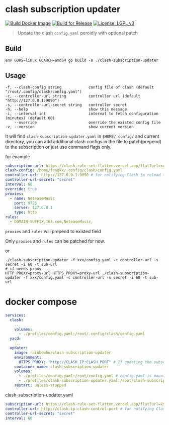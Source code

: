 # clash subscription updater
[![Build Docker Image](https://github.com/TwoAnts/clash-subscription-updater/actions/workflows/docker.yaml/badge.svg)](https://github.com/TwoAnts/clash-subscription-updater/actions/workflows/docker.yaml)
[![Build for Release](https://github.com/TwoAnts/clash-subscription-updater/actions/workflows/binary-release.yaml/badge.svg)](https://github.com/TwoAnts/clash-subscription-updater/actions/workflows/binary-release.yaml)
[![License: LGPL v3](https://img.shields.io/badge/License-LGPL_v3-blue.svg)](https://www.gnu.org/licenses/lgpl-3.0)

> Update the clash `config.yaml` peroidly with optional patch

## Build
```shell
env GOOS=linux GOARCH=amd64 go build -o ./clash-subscription-updater
```

## Usage
```shell
-f, --clash-config string            config file of clash (default "/root/.config/clash/config.yaml")
-c, --controller-url string          controller url (default "http://127.0.0.1:9090")
-s, --controller-url-secret string   controller secret
-h, --help                           show this message
-i, --interval int                   interval to fetch configuration (minutes) (default 60)
    --override                       override the existed config file
-v, --version                        show current version

```

It will find `clash-subscription-updater.yaml` in `$HOME/.config/` and current directory, 
you can add additional clash configs in the file to patch(prepend) to the subscription or just use command flags only.

for example
```yaml
subscription-url: https://clash-rule-set-flatten.vercel.app/flat?url=xxxxxxxxx
clash-config: /home/fengkx/.config/clash/config.yaml
controller-url: http://127.0.0.1:9090 # for notifying Clash to reload the configuration.
controller-url-secret: "secret"
interval: 60
override: true
proxies:
  - name: NeteaseMusic
    port: 9726
    server: 127.0.0.1
    type: http
rules:
  - DOMAIN-SUFFIX,163.com,NeteaseMusic,
```
`proxies` and `rules` will prepend to existed field

Only `proxies` and `rules` can be patched for now.

or
```shell
./clash-subscription-updater -f xxx/config.yaml -c controller-url -s secret -i 60 -t sub-url
# if needs proxy
HTTP_PROXY=proxy-url HTTPS_PROXY=proxy-url ./clash-subscription-updater -f xxx/config.yaml -c controller-url -s secret -i 60 -t sub-url
```

# docker compose

```yaml
services:
  clash:
    ...
    volumes:
      - ./profiles/config.yaml:/root/.config/clash/config.yaml
  yacd:
    ...
  updater:
    image: rainbowhu/clash-subscription-updater
    environment:
      HTTPS_PROXY: "http://CLASH_IP:CLASH_PORT" # If updating the subscription requires a proxy
    container_name: clash-subscription-updater
    volumes:
      - ./profiles/config.yaml:/root/config.yaml # config.yaml is mounted both to clash and to updater.
      - ./profiles/clash-subscription-updater.yaml:/root/clash-subscription-updater.yaml # updater config file
    restart: unless-stopped
```

clash-subscription-updater.yaml
```yaml
subscription-url: https://clash-rule-set-flatten.vercel.app/flat?url=xxxxxxxxx
controller-url: http://clash-ip:clash-control-port # for notifying Clash to reload the configuration.
controller-url-secret: "secret"
interval: 60
```
